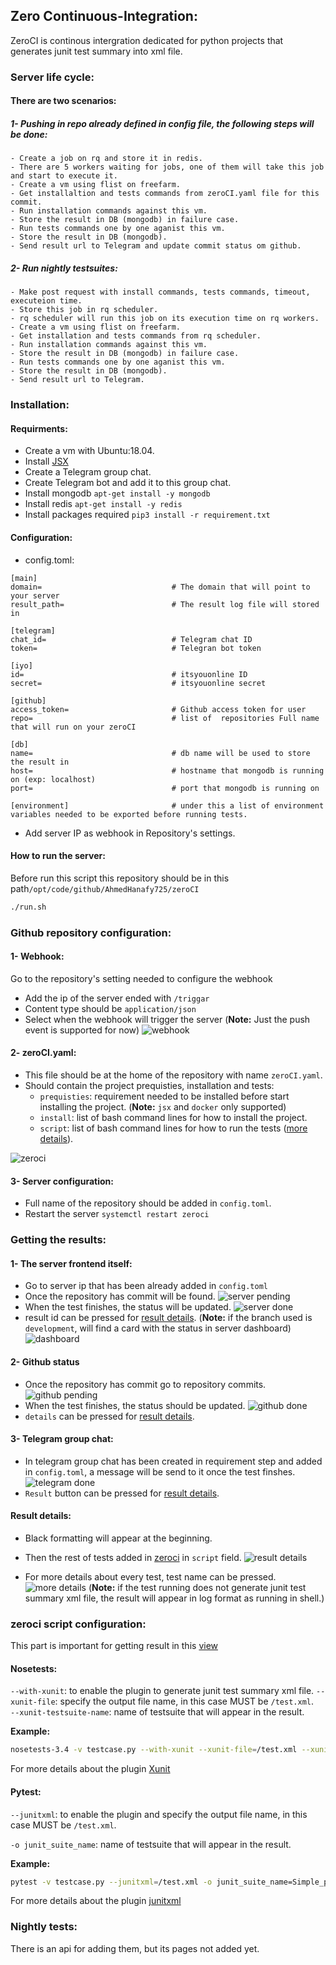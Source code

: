## Zero Continuous-Integration:

ZeroCI is continous intergration dedicated for python projects that generates junit test summary into xml file.

### Server life cycle:

#### There are two scenarios:

##### 1- Pushing in repo already defined in config file, the following steps will be done:

    - Create a job on rq and store it in redis.
    - There are 5 workers waiting for jobs, one of them will take this job and start to execute it.
    - Create a vm using flist on freefarm.
    - Get installaltion and tests commands from zeroCI.yaml file for this commit.
    - Run installation commands against this vm.
    - Store the result in DB (mongodb) in failure case.
    - Run tests commands one by one aganist this vm.
    - Store the result in DB (mongodb).
    - Send result url to Telegram and update commit status om github.

##### 2- Run nightly testsuites:

    - Make post request with install commands, tests commands, timeout, executeion time.
    - Store this job in rq scheduler.
    - rq scheduler will run this job on its execution time on rq workers.
    - Create a vm using flist on freefarm.
    - Get installation and tests commands from rq scheduler.
    - Run installation commands against this vm.
    - Store the result in DB (mongodb) in failure case.
    - Run tests commands one by one aganist this vm.
    - Store the result in DB (mongodb).
    - Send result url to Telegram.

### Installation:

#### Requirments:

- Create a vm with Ubuntu:18.04.
- Install [JSX](https://github.com/threefoldtech/jumpscaleX_core/tree/development/docs/Installation)
- Create a Telegram group chat.
- Create Telegram bot and add it to this group chat.
- Install mongodb `apt-get install -y mongodb`
- Install redis `apt-get install -y redis`
- Install packages required `pip3 install -r requirement.txt`


#### Configuration:

- config.toml:

```
[main]
domain=                             # The domain that will point to your server
result_path=                        # The result log file will stored in

[telegram]
chat_id=                            # Telegram chat ID
token=                              # Telegran bot token

[iyo]
id=                                 # itsyouonline ID
secret=                             # itsyouonline secret

[github]
access_token=                       # Github access token for user
repo=                               # list of  repositories Full name that will run on your zeroCI

[db]
name=                               # db name will be used to store the result in
host=                               # hostname that mongodb is running on (exp: localhost)
port=                               # port that mongodb is running on

[environment]                       # under this a list of environment variables needed to be exported before running tests.
```

- Add server IP as webhook in Repository's settings.

#### How to run the server:

Before run this script this repository should be in this path`/opt/code/github/AhmedHanafy725/zeroCI`
```bash
./run.sh
```

### Github repository configuration:

#### 1- Webhook:

Go to the repository's setting needed to configure the webhook
- Add the ip of the server ended with `/triggar`
- Content type should be `application/json`
- Select when the webhook will trigger the server (**Note:** Just the push event is supported for now)
![webhook](pictures/webhook.png)

#### 2- zeroCI.yaml:

- This file should be at the home of the repository with name `zeroCI.yaml`.
- Should contain the project prequisties, installation and tests:
    - `prequisties`: requirement needed to be installed before start installing the project.
    (**Note:** `jsx` and `docker` only supported)
    - `install`: list of bash command lines for how to install the project.
    - `script`: list of bash command lines for how to run the tests ([more details](#zeroci-script-configuration)).

![zeroci](/pictures/zeroci.png)

#### 3- Server configuration:

- Full name of the repository should be added in `config.toml`.
- Restart the server `systemctl restart zeroci`

### Getting the results:

#### 1- The server frontend itself:

- Go to server ip that has been already added in `config.toml`
- Once the repository has commit will be found.
  ![server pending](/pictures/server_pending.png)
- When the test finishes, the status will be updated.
  ![server done](/pictures/server_done.png)
- result id can be pressed for [result details](#result-details).
(**Note:** if the branch used is `development`, will find a card with the status in server dashboard)
![dashboard](/pictures/dashboard.png)


#### 2- Github status

- Once the repository has commit go to repository commits.
  ![github pending](/pictures/github_pending.png)
- When the test finishes, the status should be updated.
  ![github done](/pictures/github_done.png)
- `details` can be pressed for [result details](#result-details).

#### 3- Telegram group chat:

- In telegram group chat has been created in requirement step and added in `config.toml`, a message will be send to it once the test finshes.
  ![telegram done](/pictures/telegram_done.png)
- `Result` button can be pressed for [result details](#result-details).

#### Result details:

- Black formatting will appear at the beginning.
- Then the rest of tests added in [zeroci](#2--zerociyaml) in `script` field.
  ![result details](/pictures/result_details.png)

- For more details about every test, test name can be pressed.
  ![more details](/pictures/more_details.png)
  (**Note:** if the test running does not generate junit test summary xml file, the result will appear in log format as running in shell.)

### zeroci script configuration:

This part is important for getting result in this [view](#result-details)

#### Nosetests:

`--with-xunit`: to enable the plugin to generate junit test summary xml file.
`--xunit-file`: specify the output file name, in this case MUST be `/test.xml`.  
`--xunit-testsuite-name`: name of testsuite that will appear in the result.

**Example:**
```bash
nosetests-3.4 -v testcase.py --with-xunit --xunit-file=/test.xml --xunit-testsuite-name=Simple_nosetest
```
For more details about the plugin [Xunit](https://nose.readthedocs.io/en/latest/plugins/xunit.html)

#### Pytest:

`--junitxml`: to enable the plugin and specify the output file name, in this case MUST be `/test.xml`.

`-o junit_suite_name`: name of testsuite that will appear in the result.


**Example:**
```bash
pytest -v testcase.py --junitxml=/test.xml -o junit_suite_name=Simple_pytest
```
For more details about the plugin [junitxml](https://docs.pytest.org/en/latest/usage.html#creating-junitxml-format-files)

### Nightly tests:

There is an api for adding them, but its pages not added yet.
